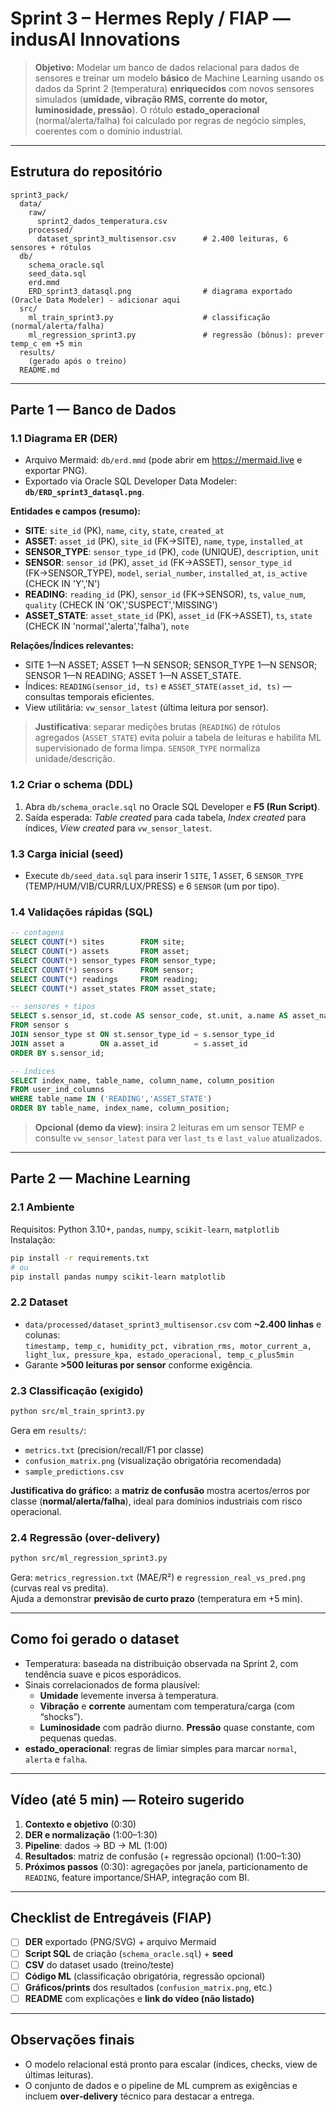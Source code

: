 # Sprint 3 – Hermes Reply / FIAP — indusAI Innovations

> **Objetivo:** Modelar um banco de dados relacional para dados de sensores e treinar um modelo **básico** de Machine Learning usando os dados da Sprint 2 (temperatura) **enriquecidos** com novos sensores simulados (**umidade, vibração RMS, corrente do motor, luminosidade, pressão**). O rótulo **estado_operacional** (normal/alerta/falha) foi calculado por regras de negócio simples, coerentes com o domínio industrial.

---

## Estrutura do repositório
```
sprint3_pack/
  data/
    raw/
      sprint2_dados_temperatura.csv
    processed/
      dataset_sprint3_multisensor.csv      # 2.400 leituras, 6 sensores + rótulos
  db/
    schema_oracle.sql
    seed_data.sql
    erd.mmd
    ERD_sprint3_datasql.png                # diagrama exportado (Oracle Data Modeler) - adicionar aqui
  src/
    ml_train_sprint3.py                    # classificação (normal/alerta/falha)
    ml_regression_sprint3.py               # regressão (bônus): prever temp_c em +5 min
  results/
    (gerado após o treino)
  README.md
```

---

## Parte 1 — Banco de Dados

### 1.1 Diagrama ER (DER)
- Arquivo Mermaid: `db/erd.mmd` (pode abrir em https://mermaid.live e exportar PNG).
- Exportado via Oracle SQL Developer Data Modeler: **`db/ERD_sprint3_datasql.png`**.

**Entidades e campos (resumo):**
- **SITE**: `site_id` (PK), `name`, `city`, `state`, `created_at`  
- **ASSET**: `asset_id` (PK), `site_id` (FK→SITE), `name`, `type`, `installed_at`  
- **SENSOR_TYPE**: `sensor_type_id` (PK), `code` (UNIQUE), `description`, `unit`  
- **SENSOR**: `sensor_id` (PK), `asset_id` (FK→ASSET), `sensor_type_id` (FK→SENSOR_TYPE), `model`, `serial_number`, `installed_at`, `is_active` (CHECK IN 'Y','N')  
- **READING**: `reading_id` (PK), `sensor_id` (FK→SENSOR), `ts`, `value_num`, `quality` (CHECK IN 'OK','SUSPECT','MISSING')  
- **ASSET_STATE**: `asset_state_id` (PK), `asset_id` (FK→ASSET), `ts`, `state` (CHECK IN 'normal','alerta','falha'), `note`  

**Relações/Índices relevantes:**
- SITE 1—N ASSET; ASSET 1—N SENSOR; SENSOR_TYPE 1—N SENSOR; SENSOR 1—N READING; ASSET 1—N ASSET_STATE.  
- Índices: `READING(sensor_id, ts)` e `ASSET_STATE(asset_id, ts)` — consultas temporais eficientes.  
- View utilitária: `vw_sensor_latest` (última leitura por sensor).

> **Justificativa**: separar medições brutas (`READING`) de rótulos agregados (`ASSET_STATE`) evita poluir a tabela de leituras e habilita ML supervisionado de forma limpa. `SENSOR_TYPE` normaliza unidade/descrição.

### 1.2 Criar o schema (DDL)
1. Abra `db/schema_oracle.sql` no Oracle SQL Developer e **F5 (Run Script)**.  
2. Saída esperada: *Table created* para cada tabela, *Index created* para índices, *View created* para `vw_sensor_latest`.

### 1.3 Carga inicial (seed)
- Execute `db/seed_data.sql` para inserir 1 `SITE`, 1 `ASSET`, 6 `SENSOR_TYPE` (TEMP/HUM/VIB/CURR/LUX/PRESS) e 6 `SENSOR` (um por tipo).

### 1.4 Validações rápidas (SQL)
```sql
-- contagens
SELECT COUNT(*) sites        FROM site;
SELECT COUNT(*) assets       FROM asset;
SELECT COUNT(*) sensor_types FROM sensor_type;
SELECT COUNT(*) sensors      FROM sensor;
SELECT COUNT(*) readings     FROM reading;
SELECT COUNT(*) asset_states FROM asset_state;

-- sensores + tipos
SELECT s.sensor_id, st.code AS sensor_code, st.unit, a.name AS asset_name
FROM sensor s
JOIN sensor_type st ON st.sensor_type_id = s.sensor_type_id
JOIN asset a        ON a.asset_id        = s.asset_id
ORDER BY s.sensor_id;

-- índices
SELECT index_name, table_name, column_name, column_position
FROM user_ind_columns
WHERE table_name IN ('READING','ASSET_STATE')
ORDER BY table_name, index_name, column_position;
```

> **Opcional (demo da view)**: insira 2 leituras em um sensor TEMP e consulte `vw_sensor_latest` para ver `last_ts` e `last_value` atualizados.

---

## Parte 2 — Machine Learning

### 2.1 Ambiente
Requisitos: Python 3.10+, `pandas`, `numpy`, `scikit-learn`, `matplotlib`  
Instalação:
```bash
pip install -r requirements.txt
# ou
pip install pandas numpy scikit-learn matplotlib
```

### 2.2 Dataset
- `data/processed/dataset_sprint3_multisensor.csv` com **~2.400 linhas** e colunas:  
  `timestamp, temp_c, humidity_pct, vibration_rms, motor_current_a, light_lux, pressure_kpa, estado_operacional, temp_c_plus5min`  
- Garante **>500 leituras por sensor** conforme exigência.

### 2.3 Classificação (exigido)
```bash
python src/ml_train_sprint3.py
```
Gera em `results/`:
- `metrics.txt` (precision/recall/F1 por classe)  
- `confusion_matrix.png` (visualização obrigatória recomendada)  
- `sample_predictions.csv`

**Justificativa do gráfico:** a **matriz de confusão** mostra acertos/erros por classe (**normal/alerta/falha**), ideal para domínios industriais com risco operacional.

### 2.4 Regressão (over‑delivery)
```bash
python src/ml_regression_sprint3.py
```
Gera: `metrics_regression.txt` (MAE/R²) e `regression_real_vs_pred.png` (curvas real vs predita).  
Ajuda a demonstrar **previsão de curto prazo** (temperatura em +5 min).

---

## Como foi gerado o dataset
- Temperatura: baseada na distribuição observada na Sprint 2, com tendência suave e picos esporádicos.  
- Sinais correlacionados de forma plausível:  
  - **Umidade** levemente inversa à temperatura.  
  - **Vibração** e **corrente** aumentam com temperatura/carga (com “shocks”).  
  - **Luminosidade** com padrão diurno. **Pressão** quase constante, com pequenas quedas.  
- **estado_operacional**: regras de limiar simples para marcar `normal`, `alerta` e `falha`.

---

## Vídeo (até 5 min) — Roteiro sugerido
1. **Contexto e objetivo** (0:30)  
2. **DER e normalização** (1:00–1:30)  
3. **Pipeline**: dados → BD → ML (1:00)  
4. **Resultados**: matriz de confusão (+ regressão opcional) (1:00–1:30)  
5. **Próximos passos** (0:30): agregações por janela, particionamento de `READING`, feature importance/SHAP, integração com BI.

---

## Checklist de Entregáveis (FIAP)
- [ ] **DER** exportado (PNG/SVG) + arquivo Mermaid
- [ ] **Script SQL** de criação (`schema_oracle.sql`) + **seed**
- [ ] **CSV** do dataset usado (treino/teste)
- [ ] **Código ML** (classificação obrigatória, regressão opcional)
- [ ] **Gráficos/prints** dos resultados (`confusion_matrix.png`, etc.)
- [ ] **README** com explicações e **link do vídeo (não listado)**

---

## Observações finais
- O modelo relacional está pronto para escalar (índices, checks, view de últimas leituras).  
- O conjunto de dados e o pipeline de ML cumprem as exigências e incluem **over‑delivery** técnico para destacar a entrega.
